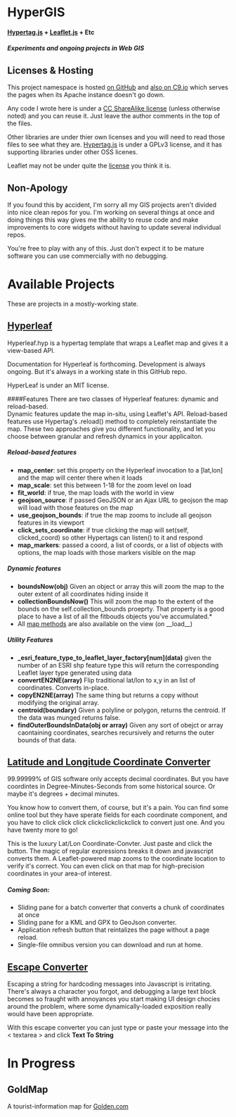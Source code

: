 # HyperGIS
#### [Hypertag.js](http://hypertag.io/quickstart.html) + [Leaflet.js](http://leafletjs.com/index.html) + Etc
##### Experiments and ongoing projects in Web GIS

Licenses & Hosting
------------------
This project namespace is hosted [on GitHub](https://github.com/daniells/HyperGIS) and [also on C9.io](https://ide.c9.io/somanova/hypergis) which serves the pages when its Apache instance doesn't go down.

Any code I wrote here is under a [CC ShareAlike license](http://creativecommons.org/licenses/by-sa/4.0) (unless otherwise noted) and you can reuse it.  Just leave the author comments in the top of the files.

Other libraries are under thier own licenses and you will need to read those files to see what they are.  [Hypertag.js](http://hypertag.io) is under a GPLv3 license, and it has supporting libraries under other OSS licenes.

Leaflet may not be under quite the [license](https://github.com/Leaflet/Leaflet/blob/master/LICENSE) you think it is.

Non-Apology
-----------
If you found this by accident, I'm sorry all my GIS projects aren't divided into nice clean repos for you.  I'm working on several things at once and doing things this way gives me the ability to reuse code and make improvements to core widgets without having to update several individual repos.

You're free to play with any of this.  Just don't expect it to be mature software you can use commercially with no debugging.

Available Projects
==================
These are projects in a mostly-working state.

[Hyperleaf](https://github.com/daniells/HyperGIS/blob/master/hyperleaf/Hyperleaf.hyp)
--------------------------------------------------------------------------------------------------------------
Hyperleaf.hyp is a hypertag template that wraps a Leaflet map and gives it a view-based API.  

Documentation for Hyperleaf is forthcoming.  Development is always ongoing.  But it's always in a working state in this GitHub repo.

HyperLeaf is under an MIT license.

####Features
There are two classes of Hyperleaf features: dynamic and reload-based.  
Dynamic features update the map in-situ, using Leaflet's API.
Reload-based features use Hypertag's .reload() method to completely reinstantiate the map.
These two approaches give you different functionality, and let you choose between granular and refresh dynamics in your applicaiton.

##### Reload-based features
* **map_center**: set this property on the Hyperleaf invocation to a [lat,lon] and the map will center there when it loads
* **map_scale**: set this between 1-18 for the zoom level on load
* **fit_world**: if true, the map loads with the world in view
* **geojson_source**: if passed GeoJSON or an Ajax URL to geojson the map will load with those features on the map
* **use_geojson_bounds**: if true the map zooms to include all geojson features in its viewport
* **click_sets_coordinate**: if true clicking the map will set(self, clicked_coord) so other Hypertags can listen() to it and respond
* **map_markers**: passed a coord, a list of coords, or a list of objects with options, the map loads with those markers visible on the map

##### Dynamic features
* **boundsNow\(obj\)** Given an object or array this will zoom the map to the outer extent of all coordinates hiding inside it
* **collectionBoundsNow\(\)**  This will zoom the map to the extent of the bounds on the self.collection_bounds proeprty. That property is a good place to have a list of all the fitbouds objects you've accumulated.* 
* All [map methods](http://leafletjs.com/reference.html#map-set-methods "Leaflet docs") are also available on the view \(on \_\_load\_\_\)

##### Utility Features
* **_esri_feature_type_to_leaflet_layer_factory\[num\]\(data\)**   given the number of an ESRI shp feature type this will return the corresponding Leaflet layer type generated using data
* **convertEN2NE\(array\)**   Flip traditional lat/lon to x,y in an list of coordinates.  Converts in-place.
* **copyEN2NE\(array\)**      The same thing but returns a copy without modifying the original array.
* **centroid\(boundary\)**    Given a polyline or polygon, returns the centroid.  If the data was munged returns false.
* **findOuterBoundsInData\(obj or array)**  Given any sort of obejct or array caontaining coordinates, searches recursively and returns the outer bounds of that data.

[Latitude and Longitude Coordinate Converter](https://github.com/daniells/HyperGIS/blob/master/hyperleaf/Hyperleaf.hyp "Hosted on C9")
--------------------------------------------------------------------------------------------------------------
99.99999% of GIS software only accepts decimal coordinates.  But you have coordintes in Degree-Minutes-Seconds from some historical source.  Or maybe it's degrees + decimal minutes.  

You know how to convert them, of course, but it's a pain.  You can find some online tool but they have sperate fields for each coordinate component, and you have to click click click clickclickclickclick to convert just one.  And you have twenty more to go!

This is the luxury Lat/Lon Coordinate-Convter.  Just paste and click the button.  The magic of regular expressions breaks it down and javascript converts them. A Leaflet-powered map zooms to the coordinate location to verify it's correct.  You can even click on that map for high-precision coordinates in your area-of interest.

##### Coming Soon:

* Sliding pane for a batch converter that converts a chunk of coordinates at once
* Sliding pane for a KML and GPX to GeoJson converter.
* Application refresh button that reintalizes the page without a page reload.
* Single-file omnibus version you can download and run at home.

[Escape Converter](http://hypergis-somanova.c9.io/escape/EscapeConverter.html "Hosted on C9")
--------------------------------------------------------------------------------------------------------------
Escaping a string for hardcoding messages into Javascript is irritating.  There's always a character you forgot, and debugging a large text block becomes so fraught with annoyances you start making UI design chocies around the problem, where some dynamically-loaded exposition really would have been appropriate.

With this escape converter you can just type or paste your message into the < textarea > and click **Text To String**  

In Progress
===========

GoldMap
-------
A tourist-information map for [Golden.com](http://golden.com)